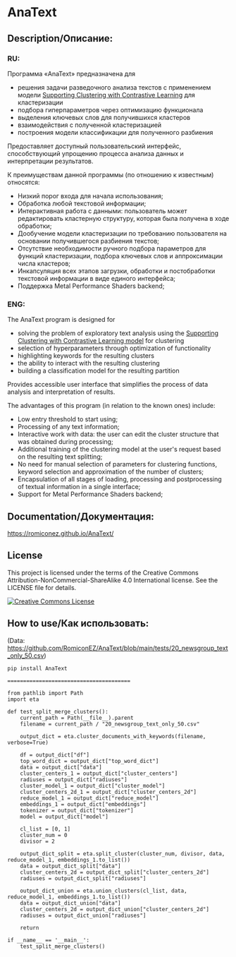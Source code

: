 # AnaText
## Description/Описание:
### RU:
Программа «AnaText» предназначена для
* решения задачи разведочного анализа текстов с применением модели [Supporting Clustering with Contrastive Learning](https://github.com/amazon-science/sccl) для кластеризации
* подбора гиперпараметров через оптимизацию функционала
* выделения ключевых слов для получившихся кластеров
* взаимодействия с полученной кластеризацией
* построения модели классификации для полученного разбиения

Предоставляет доступный пользовательский интерфейс, способствующий упрощению процесса анализа данных и интерпретации результатов.

К преимуществам данной программы (по отношению к известным) относятся:

* Низкий порог входа для начала использования;
* Обработка любой текстовой информации;
* Интерактивная работа с данными: пользователь может редактировать кластерную структуру, которая была получена в ходе обработки;
* Дообучение модели кластеризации по требованию пользователя на основании получившегося разбиения текстов;
* Отсутствие необходимости ручного подбора параметров для функций кластеризации, подбора ключевых слов и аппроксимации числа кластеров;
* Инкапсуляция всех этапов загрузки, обработки и постобработки текстовой информации в виде единого интерфейса;
* Поддержка Metal Performance Shaders backend;


### ENG:
The AnaText program is designed for
* solving the problem of exploratory text analysis using the [Supporting Clustering with Contrastive Learning model](https://github.com/amazon-science/sccl) for clustering
* selection of hyperparameters through optimization of functionality
* highlighting keywords for the resulting clusters
* the ability to interact with the resulting clustering
* building a classification model for the resulting partition

Provides accessible user interface that simplifies the process of data analysis and interpretation of results.

The advantages of this program (in relation to the known ones) include:

* Low entry threshold to start using;
* Processing of any text information;
* Interactive work with data: the user can edit the cluster structure that was obtained during processing;
* Additional training of the clustering model at the user's request based on the resulting text splitting;
* No need for manual selection of parameters for clustering functions, keyword selection and approximation of the number of clusters;
* Encapsulation of all stages of loading, processing and postprocessing of textual information in a single interface;
* Support for Metal Performance Shaders backend;

## Documentation/Документация:
https://romiconez.github.io/AnaText/

## License

This project is licensed under the terms of the Creative Commons Attribution-NonCommercial-ShareAlike 4.0 International license. See the LICENSE file for details.

[![Creative Commons License](https://i.creativecommons.org/l/by-nc-sa/4.0/88x31.png)](http://creativecommons.org/licenses/by-nc-sa/4.0/)

## How to use/Как использовать:

(Data: https://github.com/RomiconEZ/AnaText/blob/main/tests/20_newsgroup_text_only_50.csv)

    pip install AnaText

    =======================================

    from pathlib import Path
    import eta

    def test_split_merge_clusters():
        current_path = Path(__file__).parent
        filename = current_path / "20_newsgroup_text_only_50.csv"

        output_dict = eta.cluster_documents_with_keywords(filename, verbose=True)

        df = output_dict["df"]
        top_word_dict = output_dict["top_word_dict"]
        data = output_dict["data"]
        cluster_centers_1 = output_dict["cluster_centers"]
        radiuses = output_dict["radiuses"]
        cluster_model_1 = output_dict["cluster_model"]
        cluster_centers_2d_1 = output_dict["cluster_centers_2d"]
        reduce_model_1 = output_dict["reduce_model"]
        embeddings_1 = output_dict["embeddings"]
        tokenizer = output_dict["tokenizer"]
        model = output_dict["model"]

        cl_list = [0, 1]
        cluster_num = 0
        divisor = 2

        output_dict_split = eta.split_cluster(cluster_num, divisor, data, reduce_model_1, embeddings_1.to_list())
        data = output_dict_split["data"]
        cluster_centers_2d = output_dict_split["cluster_centers_2d"]
        radiuses = output_dict_split["radiuses"]

        output_dict_union = eta.union_clusters(cl_list, data, reduce_model_1, embeddings_1.to_list())
        data = output_dict_union["data"]
        cluster_centers_2d = output_dict_union["cluster_centers_2d"]
        radiuses = output_dict_union["radiuses"]

        return

    if __name__ == '__main__':
        test_split_merge_clusters()